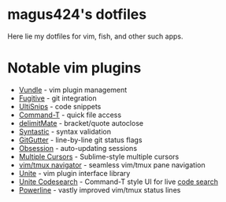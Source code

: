magus424's dotfiles
===========

Here lie my dotfiles for vim, fish, and other such apps.

# Notable vim plugins
* [Vundle](https://github.com/gmarik/Vundle.vim) - vim plugin management
* [Fugitive](https://github.com/tpope/vim-fugitive) - git integration
* [UltiSnips](https://github.com/SirVer/ultisnips) - code snippets
* [Command-T](https://github.com/wincent/command-t) - quick file access
* [delimitMate](https://github.com/Raimondi/delimitMate) - bracket/quote autoclose
* [Syntastic](https://github.com/scrooloose/syntastic) - syntax validation
* [GitGutter](https://github.com/airblade/vim-gitgutter) - line-by-line git status flags
* [Obsession](https://github.com/tpope/vim-obsession) - auto-updating sessions
* [Multiple Cursors](https://github.com/terryma/vim-multiple-cursors) - Sublime-style multiple cursors
* [vim/tmux navigator](https://github.com/christoomey/vim-tmux-navigator) - seamless vim/tmux pane navigation
* [Unite](https://github.com/Shougo/unite.vim) - vim plugin interface library
* [Unite Codesearch](https://github.com/junkblocker/unite-codesearch) - Command-T style UI for live [code search](https://github.com/junkblocker/codesearch)
* [Powerline](https://github.com/Lokaltog/powerline) - vastly improved vim/tmux status lines
